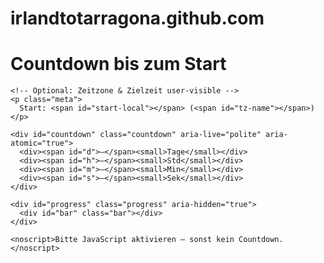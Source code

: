 # irlandtotarragona.github.com
<!DOCTYPE html>
<html lang="de">
<head>
  <meta charset="utf-8" />
  <meta name="viewport" content="width=device-width,initial-scale=1" />
  <title>Countdown</title>
  <meta name="description" content="Countdown bis zum Start" />
  <link rel="preconnect" href="https://cdn.jsdelivr.net" crossorigin>
  <!-- Luxon: robuste Zeitzonenhandhabung -->
  <script defer src="https://cdn.jsdelivr.net/npm/luxon@3/build/global/luxon.min.js"></script>
  <link rel="stylesheet" href="style.css" />
  <script defer src="app.js"></script>
</head>
<body>
  <main class="wrap">
    <h1>Countdown bis zum Start</h1>

    <!-- Optional: Zeitzone & Zielzeit user-visible -->
    <p class="meta">
      Start: <span id="start-local"></span> (<span id="tz-name"></span>)
    </p>

    <div id="countdown" class="countdown" aria-live="polite" aria-atomic="true">
      <div><span id="d">–</span><small>Tage</small></div>
      <div><span id="h">–</span><small>Std</small></div>
      <div><span id="m">–</span><small>Min</small></div>
      <div><span id="s">–</span><small>Sek</small></div>
    </div>

    <div id="progress" class="progress" aria-hidden="true">
      <div id="bar" class="bar"></div>
    </div>

    <noscript>Bitte JavaScript aktivieren – sonst kein Countdown.</noscript>
  </main>
</body>
</html>
